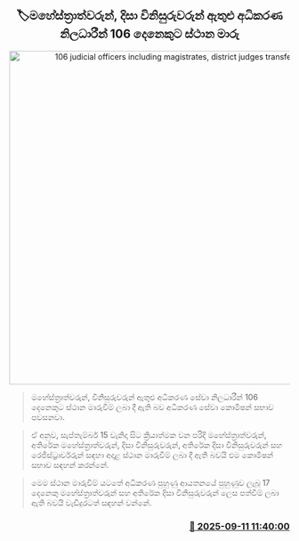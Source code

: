 <p align='center'><b><h2 align='center' title='106 judicial officers including magistrates, district judges transferred'>🏷මහේස්ත්‍රාත්වරුන්, දිසා විනිසුරුවරුන් ඇතුළු අධිකරණ නිලධාරීන් 106 දෙනෙකුට ස්ථාන මාරු</h2></b></p>
<p align='center'><img src='https://helakuru.sgp1.cdn.digitaloceanspaces.com/esana/images/lib/aluthkade-court.jpg' width='600' alt='106 judicial officers including magistrates, district judges transferred'></p>

> මහේස්ත්‍රාත්වරුන්, විනිසුරුවරුන් ඇතුළු අධිකරණ සේවා නිලධාරීන් 106 දෙනෙකුට ස්ථාන මාරුවීම් ලබා දී ඇති බව අධිකරණ සේවා කොමිෂන් සභාව පවසනවා.

> ඒ අනුව, සැප්තැම්බර් 15 වැනිදා සිට ක්‍රියාත්මක වන පරිදි මහේස්ත්‍රාත්වරුන්, අතිරේක මහේස්ත්‍රාත්වරුන්, දිසා විනිසුරුවරුන්, අතිරේක දිසා විනිසුරුවරුන් සහ රෙජිස්ට්‍රාර්වරුන් සඳහා අදාළ ස්ථාන මාරුවීම් ලබා දී ඇති බවයි එම කොමිෂන් සභාව සඳහන් කරන්නේ.

> මෙම ස්ථාන මාරුවීම් යටතේ අධිකරණ පුහුණු ආයතනයේ පුහුණුව ලැබූ 17 දෙනෙකු මහේස්ත්‍රාත්වරුන් සහ අතිරේක දිසා විනිසුරුවරුන් ලෙස පත්වීම් ලබා ඇති බවයි වැඩිදුරටත් සඳහන් වන්නේ.



<h3 align='right'><a href='https://www.helakuru.lk/esana/p/113526/'>📅 2025-09-11 11:40:00</a></h3>
